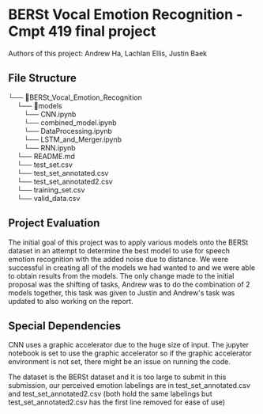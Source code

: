 BERSt Vocal Emotion Recognition - Cmpt 419 final project
===============
Authors of this project: Andrew Ha, Lachlan Ellis, Justin Baek

## File Structure
└── 📁BERSt_Vocal_Emotion_Recognition<br>
&emsp;    └── 📁models<br>
&emsp;&emsp;        └── CNN.ipynb<br>
&emsp;&emsp;        └── combined_model.ipynb<br>
&emsp;&emsp;        └── DataProcessing.ipynb<br>
&emsp;&emsp;        └── LSTM_and_Merger.ipynb<br>
&emsp;&emsp;        └── RNN.ipynb<br>
&emsp;    └── README.md<br>
&emsp;    └── test_set.csv<br>
&emsp;    └── test_set_annotated.csv<br>
&emsp;    └── test_set_annotated2.csv<br>
&emsp;    └── training_set.csv<br>
&emsp;    └── valid_data.csv<br>

## Project Evaluation
The initial goal of this project was to apply various models onto the BERSt dataset in an attempt to determine the best model to use for speech emotion recognition with the added noise due to distance. We were successful in creating all of the models we had wanted to and we were able to obtain results from the models. The only change made to the initial proposal was the shifting of tasks, Andrew was to do the combination of 2 models together, this task was given to Justin and Andrew's task was updated to also working on the report.

## Special Dependencies
CNN uses a graphic accelerator due to the huge size of input. The jupyter notebook is set to use the graphic accelerator so if the graphic accelerator environment is not set, there might be an issue on running the code. <br>

The dataset is the BERSt dataset and it is too large to submit in this submission, our perceived emotion labelings are in test_set_annotated.csv and test_set_annotated2.csv (both hold the same labelings but test_set_annotated2.csv has the first line removed for ease of use)


